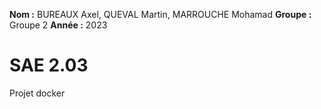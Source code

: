 **Nom    :** BUREAUX Axel, QUEVAL Martin, MARROUCHE Mohamad
**Groupe :** Groupe 2
**Année  :** 2023

# SAE 2.03
Projet docker
